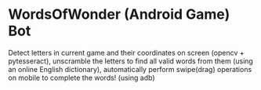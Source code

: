 # WordsOfWonder (Android Game) Bot

Detect letters in current game and their coordinates on screen (opencv + pytesseract),
unscramble the letters to find all valid words from them (using an online English dictionary),
automatically perform swipe(drag) operations on mobile to complete the words! (using adb)
